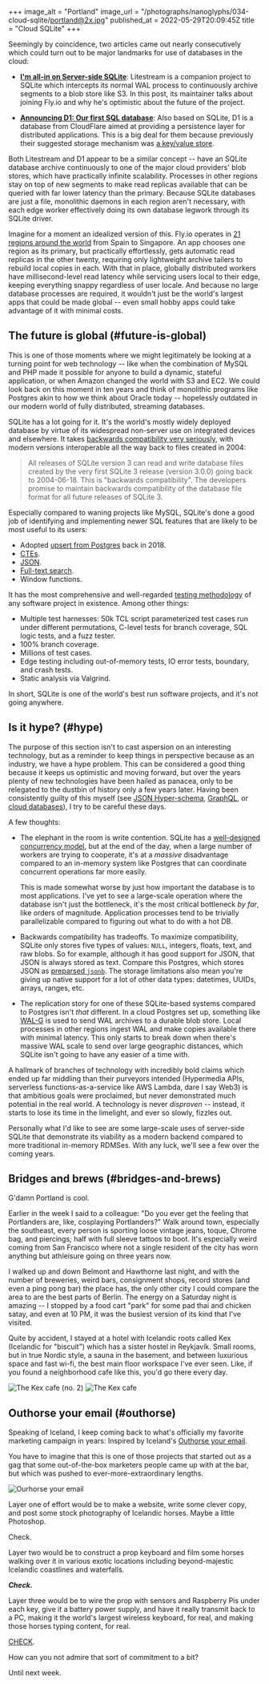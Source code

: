 +++
image_alt = "Portland"
image_url = "/photographs/nanoglyphs/034-cloud-sqlite/portland@2x.jpg"
published_at = 2022-05-29T20:09:45Z
title = "Cloud SQLite"
+++

Seemingly by coincidence, two articles came out nearly consecutively which could turn out to be major landmarks for use of databases in the cloud:

* [**I'm all-in on Server-side SQLite**](https://fly.io/blog/all-in-on-sqlite-litestream/): Litestream is a companion project to SQLite which intercepts its normal WAL process to continuously archive segments to a blob store like S3. In this post, its maintainer talks about joining Fly.io and why he's optimistic about the future of the project.

* [**Announcing D1: Our first SQL database**](https://blog.cloudflare.com/introducing-d1/): Also based on SQLite, D1 is a database from CloudFlare aimed at providing a persistence layer for distributed applications. This is a big deal for them because previously their suggested storage mechanism was [a key/value store](https://developers.cloudflare.com/workers/runtime-apis/kv/).

Both Litestream and D1 appear to be a similar concept -- have an SQLite database archive continuously to one of the major cloud providers' blob stores, which have practically infinite scalability. Processes in other regions stay on top of new segments to make read replicas available that can be queried with far lower latency than the primary. Because SQLite databases are just a file, monolithic daemons in each region aren't necessary, with each edge worker effectively doing its own database legwork through its SQLite driver.

Imagine for a moment an idealized version of this. Fly.io operates in [21 regions around the world](https://fly.io/docs/reference/regions/) from Spain to Singapore. An app chooses one region as its primary, but practically effortlessly, gets automatic read replicas in the other twenty, requiring only lightweight archive tailers to rebuild local copies in each. With that in place, globally distributed workers have millisecond-level read latency while servicing users local to their edge, keeping everything snappy regardless of user locale. And because no large database processes are required, it wouldn't just be the world's largest apps that could be made global -- even small hobby apps could take advantage of it with minimal costs.

## The future is global (#future-is-global)

This is one of those moments where we might legitimately be looking at a turning point for web technology -- like when the combination of MySQL and PHP made it possible for anyone to build a dynamic, stateful application, or when Amazon changed the world with S3 and EC2. We could look back on this moment in ten years and think of monolithic programs like Postgres akin to how we think about Oracle today -- hopelessly outdated in our modern world of fully distributed, streaming databases.

SQLite has a lot going for it. It's the world's mostly widely deployed database by virtue of its widespread non-server use on integrated devices and elsewhere. It takes [backwards compatibility very seriously](https://www.sqlite.org/onefile.html), with modern versions interoperable all the way back to files created in 2004:

> All releases of SQLite version 3 can read and write database files created by the very first SQLite 3 release (version 3.0.0) going back to 2004-06-18. This is "backwards compatibility". The developers promise to maintain backwards compatibility of the database file format for all future releases of SQLite 3.

Especially compared to waning projects like MySQL, SQLite's done a good job of identifying and implementing newer SQL features that are likely to be most useful to its users:

* Adopted [upsert from Postgres](https://www.sqlite.org/lang_UPSERT.html) back in 2018.
* [CTEs](https://www.sqlite.org/lang_with.html).
* [JSON](https://www.sqlite.org/json1.html).
* [Full-text search](https://www.sqlite.org/fts5.html).
* Window functions.

It has the most comprehensive and well-regarded [testing methodology](https://www.sqlite.org/testing.html) of any software project in existence. Among other things:

* Multiple test harnesses: 50k TCL script parameterized test cases run under different permutations, C-level tests for branch coverage, SQL logic tests, and a fuzz tester.
* 100% branch coverage.
* Millions of test cases.
* Edge testing including out-of-memory tests, IO error tests, boundary, and crash tests.
* Static analysis via Valgrind.

In short, SQLite is one of the world's best run software projects, and it's not going anywhere.

## Is it hype? (#hype)

The purpose of this section isn't to cast aspersion on an interesting technology, but as a reminder to keep things in perspective because as an industry, we have a hype problem. This can be considered a good thing because it keeps us optimistic and moving forward, but over the years plenty of new technologies have been hailed as panacea, only to be relegated to the dustbin of history only a few years later. Having been consistently guilty of this myself (see [JSON Hyper-schema](/elegant-apis), [GraphQL](/graphql), or [cloud databases](/cloud-databases)), I try to be careful these days.

A few thoughts:

* The elephant in the room is write contention. SQLite has a [well-designed concurrency model](https://www.sqlite.org/lockingv3.html), but at the end of the day, when a large number of workers are trying to cooperate, it's at a _massive_ disadvantage compared to an in-memory system like Postgres that can coordinate concurrent operations far more easily.

    This is made somewhat worse by just how important the database is to most applications. I've yet to see a large-scale operation where the database isn't just the bottleneck, it's the most critical bottleneck _by far_, like orders of magnitude. Application processes tend to be trivially parallelizable compared to figuring out what to do with a hot DB.

* Backwards compatibility has tradeoffs. To maximize compatibility, SQLite only stores five types of values: `NULL`, integers, floats, text, and raw blobs. So for example,  although it has good support for JSON, that JSON is always stored as text. Compare this Postgres, which stores JSON as [preparsed `jsonb`](https://www.postgresql.org/docs/current/datatype-json.html). The storage limitations also mean you're giving up native support for a lot of other data types: datetimes, UUIDs, arrays, ranges, etc.

* The replication story for one of these SQLite-based systems compared to Postgres isn't _that_ different. In a cloud Postgres set up, something like [WAL-G](https://github.com/wal-g/wal-g) is used to send WAL archives to a durable blob store. Local processes in other regions ingest WAL and make copies available there with minimal latency. This only starts to break down when there's massive WAL scale to send over large geographic distances, which SQLite isn't going to have any easier of a time with.

A hallmark of branches of technology with incredibly bold claims which ended up far middling than their purveyors intended (Hypermedia APIs, serverless functions-as-a-service like AWS Lambda, dare I say Web3) is that ambitious goals were proclaimed, but never demonstrated much potential in the real world. A technology is never _disproven_ -- instead, it starts to lose its time in the limelight, and ever so slowly, fizzles out.

Personally what I'd like to see are some large-scale uses of server-side SQLite that demonstrate its viability as a modern backend compared to more traditional in-memory RDMSes. With any luck, we'll see a few over the coming years.

## Bridges and brews (#bridges-and-brews)

G'damn Portland is cool.

Earlier in the week I said to a colleague: "Do you ever get the feeling that Portlanders are, like, cosplaying Portlanders?" Walk around town, especially the southeast, every person is sporting loose vintage jeans, toque, Chrome bag, and piercings; half with full sleeve tattoos to boot. It's especially weird coming from San Francisco where not a single resident of the city has worn anything but athleisure going on three years now.

I walked up and down Belmont and Hawthorne last night, and with the number of breweries, weird bars, consignment shops, record stores (and even a ping pong bar) the place has, the only other city I could compare the area to are the best parts of Berlin. The energy on a Saturday night is amazing -- I stopped by a food cart "park" for some pad thai and chicken satay, and even at 10 PM, it was the busiest version of its kind that I've visited.

Quite by accident, I stayed at a hotel with Icelandic roots called Kex (Icelandic for "biscuit") which has a sister hostel in Reykjavík. Small rooms, but in true Nordic style, a sauna in the basement, and between luxurious space and fast wi-fi, the best main floor workspace I've ever seen. Like, if you found a neighborhood cafe like this, you'd go there every day.

<img src="/photographs/nanoglyphs/034-cloud-sqlite/kex-2@2x.jpg" alt="The Kex cafe (no. 2)" class="wide" loading="lazy">

<img src="/photographs/nanoglyphs/034-cloud-sqlite/kex@2x.jpg" alt="The Kex cafe" class="wide" loading="lazy">

## Outhorse your email (#outhorse)

Speaking of Iceland, I keep coming back to what's officially my favorite marketing campaign in years: Inspired by Iceland's [Outhorse your email](https://www.visiticeland.com/outhorse-your-email/).

You have to imagine that this is one of those projects that started out as a gag that some out-of-the-box marketers people came up with at the bar, but which was pushed to ever-more-extraordinary lengths.

<img src="/photographs/nanoglyphs/034-cloud-sqlite/outhorse-your-email@2x.jpg" alt="Ourhorse your email" class="wide" loading="lazy">

Layer one of effort would be to make a website, write some clever copy, and post some stock photography of Icelandic horses. Maybe a little Photoshop.

Check.

Layer two would be to construct a prop keyboard and film some horses walking over it in various exotic locations including beyond-majestic Icelandic coastlines and waterfalls.

_**Check.**_

Layer three would be to wire the prop with sensors and Raspberry Pis under each key, give it a battery power supply, and have it really transmit back to a PC, making it the world's largest wireless keyboard, for real, and making those horses typing content, for real.

[CHECK](https://vimeo.com/710288765/5e14861065).

How can you not admire that sort of commitment to a bit?

Until next week.
